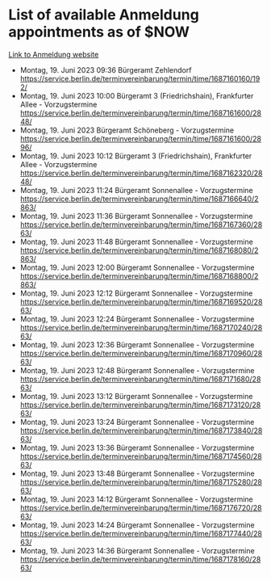 # List of available Anmeldung appointments as of $NOW
[Link to Anmeldung website](https://service.berlin.de/terminvereinbarung/termin/tag.php?termin=1&anliegen[]=120686&dienstleisterlist=122210,122217,327316,122219,327312,122227,327314,122231,327346,122243,327348,122254,122252,329742,122260,329745,122262,329748,122271,327278,122273,327274,122277,327276,330436,122280,327294,122282,327290,122284,327292,122291,327270,122285,327266,122286,327264,122296,327268,150230,329760,122297,327286,122294,327284,122312,329763,122314,329775,122304,327330,122311,327334,122309,327332,317869,122281,327352,122279,329772,122283,122276,327324,122274,327326,122267,329766,122246,327318,122251,327320,122257,327322,122208,327298,122226,327300&herkunft=http%3A%2F%2Fservice.berlin.de%2Fdienstleistung%2F120686%2F)
- Montag, 19. Juni 2023 09:36 Bürgeramt Zehlendorf https://service.berlin.de/terminvereinbarung/termin/time/1687160160/192/
- Montag, 19. Juni 2023 10:00 Bürgeramt 3 (Friedrichshain), Frankfurter Allee - Vorzugstermine https://service.berlin.de/terminvereinbarung/termin/time/1687161600/2848/
- Montag, 19. Juni 2023  Bürgeramt Schöneberg - Vorzugstermine https://service.berlin.de/terminvereinbarung/termin/time/1687161600/2896/
- Montag, 19. Juni 2023 10:12 Bürgeramt 3 (Friedrichshain), Frankfurter Allee - Vorzugstermine https://service.berlin.de/terminvereinbarung/termin/time/1687162320/2848/
- Montag, 19. Juni 2023 11:24 Bürgeramt Sonnenallee - Vorzugstermine https://service.berlin.de/terminvereinbarung/termin/time/1687166640/2863/
- Montag, 19. Juni 2023 11:36 Bürgeramt Sonnenallee - Vorzugstermine https://service.berlin.de/terminvereinbarung/termin/time/1687167360/2863/
- Montag, 19. Juni 2023 11:48 Bürgeramt Sonnenallee - Vorzugstermine https://service.berlin.de/terminvereinbarung/termin/time/1687168080/2863/
- Montag, 19. Juni 2023 12:00 Bürgeramt Sonnenallee - Vorzugstermine https://service.berlin.de/terminvereinbarung/termin/time/1687168800/2863/
- Montag, 19. Juni 2023 12:12 Bürgeramt Sonnenallee - Vorzugstermine https://service.berlin.de/terminvereinbarung/termin/time/1687169520/2863/
- Montag, 19. Juni 2023 12:24 Bürgeramt Sonnenallee - Vorzugstermine https://service.berlin.de/terminvereinbarung/termin/time/1687170240/2863/
- Montag, 19. Juni 2023 12:36 Bürgeramt Sonnenallee - Vorzugstermine https://service.berlin.de/terminvereinbarung/termin/time/1687170960/2863/
- Montag, 19. Juni 2023 12:48 Bürgeramt Sonnenallee - Vorzugstermine https://service.berlin.de/terminvereinbarung/termin/time/1687171680/2863/
- Montag, 19. Juni 2023 13:12 Bürgeramt Sonnenallee - Vorzugstermine https://service.berlin.de/terminvereinbarung/termin/time/1687173120/2863/
- Montag, 19. Juni 2023 13:24 Bürgeramt Sonnenallee - Vorzugstermine https://service.berlin.de/terminvereinbarung/termin/time/1687173840/2863/
- Montag, 19. Juni 2023 13:36 Bürgeramt Sonnenallee - Vorzugstermine https://service.berlin.de/terminvereinbarung/termin/time/1687174560/2863/
- Montag, 19. Juni 2023 13:48 Bürgeramt Sonnenallee - Vorzugstermine https://service.berlin.de/terminvereinbarung/termin/time/1687175280/2863/
- Montag, 19. Juni 2023 14:12 Bürgeramt Sonnenallee - Vorzugstermine https://service.berlin.de/terminvereinbarung/termin/time/1687176720/2863/
- Montag, 19. Juni 2023 14:24 Bürgeramt Sonnenallee - Vorzugstermine https://service.berlin.de/terminvereinbarung/termin/time/1687177440/2863/
- Montag, 19. Juni 2023 14:36 Bürgeramt Sonnenallee - Vorzugstermine https://service.berlin.de/terminvereinbarung/termin/time/1687178160/2863/
